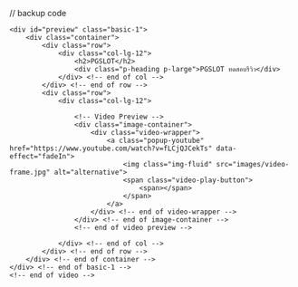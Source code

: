    // backup code
   
   <!-- Video -->
    <div id="preview" class="basic-1">
        <div class="container">
            <div class="row">
                <div class="col-lg-12">
                    <h2>PGSLOT</h2>
                    <div class="p-heading p-large">PGSLOT ทดสอบรีวิว</div>
                </div> <!-- end of col -->
            </div> <!-- end of row -->
            <div class="row">
                <div class="col-lg-12">

                    <!-- Video Preview -->
                    <div class="image-container">
                        <div class="video-wrapper">
                            <a class="popup-youtube" href="https://www.youtube.com/watch?v=fLCjQJCekTs" data-effect="fadeIn">
                                <img class="img-fluid" src="images/video-frame.jpg" alt="alternative">
                                <span class="video-play-button">
                                    <span></span>
                                </span>
                            </a>
                        </div> <!-- end of video-wrapper -->
                    </div> <!-- end of image-container -->
                    <!-- end of video preview -->

                </div> <!-- end of col -->
            </div> <!-- end of row -->
        </div> <!-- end of container -->
    </div> <!-- end of basic-1 -->
    <!-- end of video -->